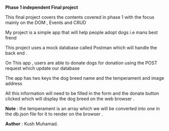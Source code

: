 **Phase 1 independent Final project**

This final project covers the contents covered in phase 1 with the focus mainly on the DOM , Events and CRUD 

My project is  a simple app that will help people adopt dogs i.e mans best frend

This project uses a mock database called  Postman which will handle the back end .

On This app , users are able to donate dogs  for donation using the POST request which update our database 

The app has two keys the dog breed name and the temperament
and image address

All this information will need to be filled  in the form and the donate button clicked which will display the dog breed on the web browser .

**Note** : the temperament is an array which we will be converted into one in the db.json file for it to render on the browser .


**Author** : Kush Muhamad.

